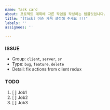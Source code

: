 ```yaml
---
name: Task card
about: 프로젝트 계획에 따른 작업을 작성하는 템플릿입니다.
title: "[Task] 이슈 제목 설정해 주세요 !!!"
labels: ''
assignees: ''

---
```


### ISSUE
- Group:  `client`, `server`, `sr`
- Type: `bug`, `feature`, `delete`
- Detail: fix actions from client redux

### TODO
1. [ ] Job1
2. [ ] Job2
3. [ ] Job3
